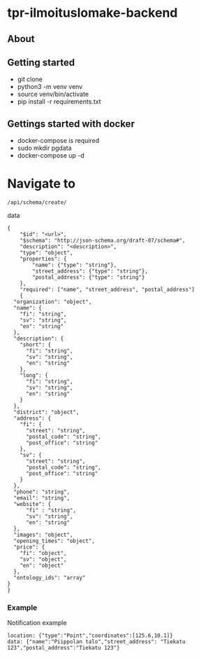 # tpr-ilmoituslomake-backend

## About


## Getting started

* git clone <thisrepo>
* python3 -m venv venv
* source venv/bin/activate
* pip install -r requirements.txt


## Gettings started with docker

* docker-compose is required
* sudo mkdir pgdata
* docker-compose up -d

##

# Navigate to

```
/api/schema/create/
```

data

```
{
	"$id": "<url>",
	"$schema": "http://json-schema.org/draft-07/schema#",
	"description": "<description>",
	"type": "object",
	"properties": {
		"name": {"type": "string"},
		"street_address": {"type": "string"},
		"postal_address": {"type": "string"}
	},
	"required": ["name", "street_address", "postal_address"]
	{
  "organization": "object",
  "name": {
    "fi": "string",
    "sv": "string",
    "en": "string"
  },
  "description": {
    "short": {
      "fi": "string",
      "sv": "string",
      "en": "string"
    },
    "long": {
      "fi": "string",
      "sv": "string",
      "en": "string"
    }
  },
  "district": "object",
  "address": {
    "fi": {
      "street": "string",
      "postal_code": "string",
      "post_office": "string"
    },
    "sv": {
      "street": "string",
      "postal_code": "string",
      "post_office": "string"
    }
  },
  "phone": "string",
  "email": "string",
  "website": {
      "fi" : "string",
      "sv": "string",
      "en": "string"
  },
  "images": "object",
  "opening_times": "object",
  "price": {
    "fi": "object",
    "sv": "object",
    "en": "object"
  },
  "ontology_ids": "array"
}
}
```

### Example

Notification example

```
location: {"type":"Point","coordinates":[125.6,10.1]}
data: {"name":"Piippolan talo","street_address": "Tiekatu 123","postal_address":"Tiekatu 123"}
```